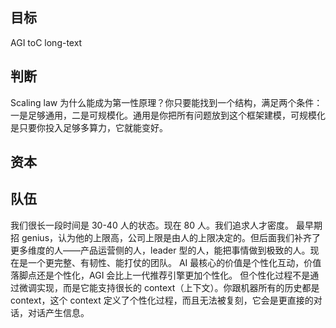 ## 目标
AGI toC long-text
## 判断
Scaling law 为什么能成为第一性原理？你只要能找到一个结构，满足两个条件：一是足够通用，二是可规模化。通用是你把所有问题放到这个框架建模，可规模化是只要你投入足够多算力，它就能变好。
## 资本

## 队伍
我们很长一段时间是 30-40 人的状态。现在 80 人。我们追求人才密度。
最早期招 genius，认为他的上限高，公司上限是由人的上限决定的。但后面我们补齐了更多维度的人——产品运营侧的人，leader 型的人，能把事情做到极致的人。现在是一个更完整、有韧性、能打仗的团队。
AI 最核心的价值是个性化互动，价值落脚点还是个性化，AGI 会比上一代推荐引擎更加个性化。
但个性化过程不是通过微调实现，而是它能支持很长的 context（上下文）。你跟机器所有的历史都是 context，这个 context 定义了个性化过程，而且无法被复刻，它会是更直接的对话，对话产生信息。